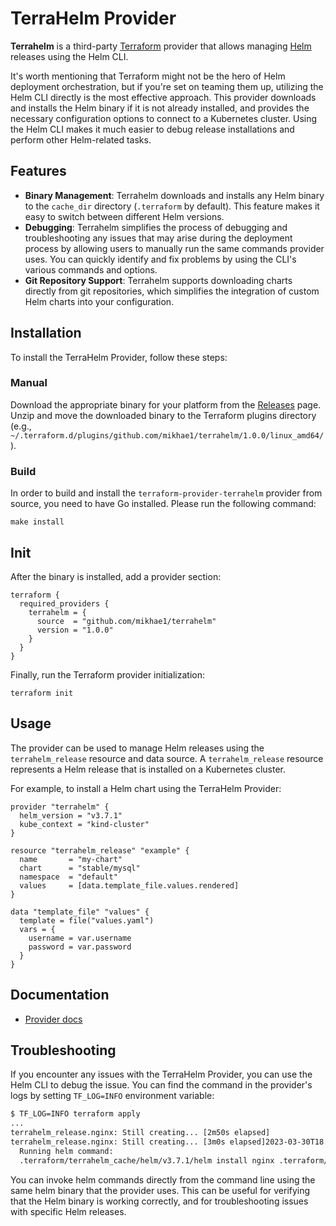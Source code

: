 # TerraHelm Provider

**Terrahelm** is a third-party [Terraform](https://www.terraform.io/) provider that allows managing [Helm](https://helm.sh/) releases using the Helm CLI.

It's worth mentioning that Terraform might not be the hero of Helm deployment orchestration, but if you're set on teaming them up, utilizing the Helm CLI directly is the most effective approach. This provider downloads and installs the Helm binary if it is not already installed, and provides the necessary configuration options to connect to a Kubernetes cluster. Using the Helm CLI makes it much easier to debug release installations and perform other Helm-related tasks.

## Features

- **Binary Management**: Terrahelm downloads and installs any Helm binary to the `cache_dir` directory (`.terraform` by default). This feature makes it easy to switch between different Helm versions.
- **Debugging**: Terrahelm simplifies the process of debugging and troubleshooting any issues that may arise during the deployment process by allowing users to manually run the same commands provider uses. You can quickly identify and fix problems by using the CLI's various commands and options.
- **Git Repository Support**: Terrahelm supports downloading charts directly from git repositories, which simplifies the integration of custom Helm charts into your configuration.

## Installation

To install the TerraHelm Provider, follow these steps:

### Manual

Download the appropriate binary for your platform from the [Releases](https://github.com/mikhae1/terrahelm/releases/latest) page.
Unzip and move the downloaded binary to the Terraform plugins directory (e.g., `~/.terraform.d/plugins/github.com/mikhae1/terrahelm/1.0.0/linux_amd64/`).

### Build

In order to build and install the `terraform-provider-terrahelm` provider from source, you need to have Go installed.
Please run the following command:

    make install

## Init

After the binary is installed, add a provider section:

```hcl
terraform {
  required_providers {
    terrahelm = {
      source  = "github.com/mikhae1/terrahelm"
      version = "1.0.0"
    }
  }
}
```

Finally, run the Terraform provider initialization:

    terraform init

## Usage

The provider can be used to manage Helm releases using the `terrahelm_release` resource and data source. A `terrahelm_release` resource represents a Helm release that is installed on a Kubernetes cluster.

For example, to install a Helm chart using the TerraHelm Provider:

```hcl
provider "terrahelm" {
  helm_version = "v3.7.1"
  kube_context = "kind-cluster"
}

resource "terrahelm_release" "example" {
  name       = "my-chart"
  chart      = "stable/mysql"
  namespace  = "default"
  values     = [data.template_file.values.rendered]
}

data "template_file" "values" {
  template = file("values.yaml")
  vars = {
    username = var.username
    password = var.password
  }
}
```

## Documentation

- [Provider docs](./docs/index.md)

## Troubleshooting

If you encounter any issues with the TerraHelm Provider, you can use the Helm CLI to debug the issue. You can find the command in the provider's logs by setting `TF_LOG=INFO` environment variable:

```sh
$ TF_LOG=INFO terraform apply
...
terrahelm_release.nginx: Still creating... [2m50s elapsed]
terrahelm_release.nginx: Still creating... [3m0s elapsed]2023-03-30T18:46:53.636+0300 [INFO]  provider.terraform-provider-terrahelm:
  Running helm command:
  .terraform/terrahelm_cache/helm/v3.7.1/helm install nginx .terraform/terrahelm_cache/repos/charts.git/main/bitnami/nginx --kube-context rancher-desktop --namespace nginx --create-namespace --version 13.2.1 -f .terraform/terrahelm_cache/values/charts.git/main/nginx-f6749b77d453441e-values.yaml --logtostderr
```

You can invoke helm commands directly from the command line using the same helm binary that the provider uses. This can be useful for verifying that the Helm binary is working correctly, and for troubleshooting issues with specific Helm releases.
